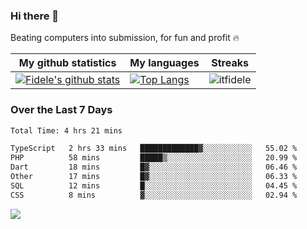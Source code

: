 ### Hi there 👋
<p>Beating computers into submission, for fun and profit 🔥</p>

|My github statistics|My languages|Streaks|
|-|-|-|
|[![Fidele's github stats](https://github-readme-stats.vercel.app/api?username=itfidele&count_private=true&show_icons=true&theme=dark&hide_title=true)](https://github.com/itfidele)|[![Top Langs](https://github-readme-stats.vercel.app/api/top-langs/?username=itfidele&show_icons=true&langs_count=8&theme=dark&layout=compact&hide_title=true)](https://github.com/itfidele)|![itfidele](https://github-readme-streak-stats.herokuapp.com/?user=itfidele&theme=dark)

### Over the Last 7 Days
<!--START_SECTION:waka-->

```txt
Total Time: 4 hrs 21 mins

TypeScript   2 hrs 33 mins   █████████████▓░░░░░░░░░░░   55.02 %
PHP          58 mins         █████▒░░░░░░░░░░░░░░░░░░░   20.99 %
Dart         18 mins         █▓░░░░░░░░░░░░░░░░░░░░░░░   06.46 %
Other        17 mins         █▓░░░░░░░░░░░░░░░░░░░░░░░   06.33 %
SQL          12 mins         █░░░░░░░░░░░░░░░░░░░░░░░░   04.45 %
CSS          8 mins          ▓░░░░░░░░░░░░░░░░░░░░░░░░   02.94 %
```

<!--END_SECTION:waka-->



![](https://komarev.com/ghpvc/?username=itfidele)
